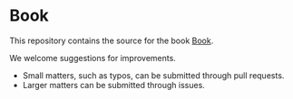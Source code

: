 # Book

This repository contains the source for the book [Book](https://dcl-book.stanford.edu).

We welcome suggestions for improvements.

* Small matters, such as typos, can be submitted through pull requests.
* Larger matters can be submitted through issues.
